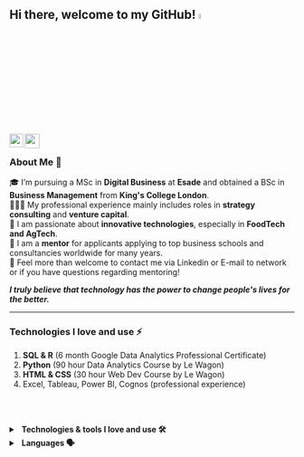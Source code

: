 ## Hi there, welcome to my GitHub!  <a href="https://www.gautamkrishnar.com/"><img src="https://media.giphy.com/media/hvRJCLFzcasrR4ia7z/giphy.gif" width="5%"></a>


<a href="https://www.linkedin.com/in/alexander-hoellinger/">
  <img align="left" width="24px" src="https://cdn.jsdelivr.net/npm/simple-icons@v3/icons/linkedin.svg"  />
</a>
<a href="mailto:alex.hoellinger@gmail.com">
  <img align="left" width="26px" src="https://cdn.jsdelivr.net/npm/simple-icons@v3/icons/gmail.svg" />
</a>


<br/>


### About Me 🚀
🎓 I’m pursuing a MSc in **Digital Business** at **Esade** and obtained a BSc in **Business Management** from **King's College London**. </br>
👨🏼‍💻 My professional experience mainly includes roles in **strategy consulting** and **venture capital**. </br>
🌱 I am passionate about **innovative technologies**, especially in **FoodTech and AgTech**. </br>
🤝 I am a **mentor** for applicants applying to top business schools and consultancies worldwide for many years. </br>
💬 Feel more than welcome to contact me via Linkedin or E-mail to network or if you have questions regarding mentoring! </br>
   
 **<i>I truly believe that technology has the power to change people's lives for the better.</i>**

<hr />


### Technologies I love and use ⚡
1) **SQL & R** (6 month Google Data Analytics Professional Certificate) </br>
2) **Python** (90 hour Data Analytics Course by Le Wagon) </br>
3) **HTML & CSS** (30 hour Web Dev Course by Le Wagon) </br>
4) Excel, Tableau, Power BI, Cognos (professional experience) </br>
 
</br></br>
<details>
  <summary><b>&nbsp;&nbsp;Technologies & tools I love and use 🛠️&nbsp</b></summary>
  <br/>
  
1) **SQL & R** (6 month Google Data Analytics Professional Certificate)
2) **Python** (90 hour Data Analytics Course by Le Wagon)
3) **HTML & CSS** (30 hour Web Dev Course by Le Wagon)
4) Excel, Tableau, Power BI, Cognos (professional experience)

</details> 

<details>
  <summary><b>&nbsp;&nbsp;Languages 🗣️&nbsp</b></summary>
  <br/>
🇩🇪/🇦🇹 German
🇬🇧 English
🇪🇸 Spanish

</details> 
